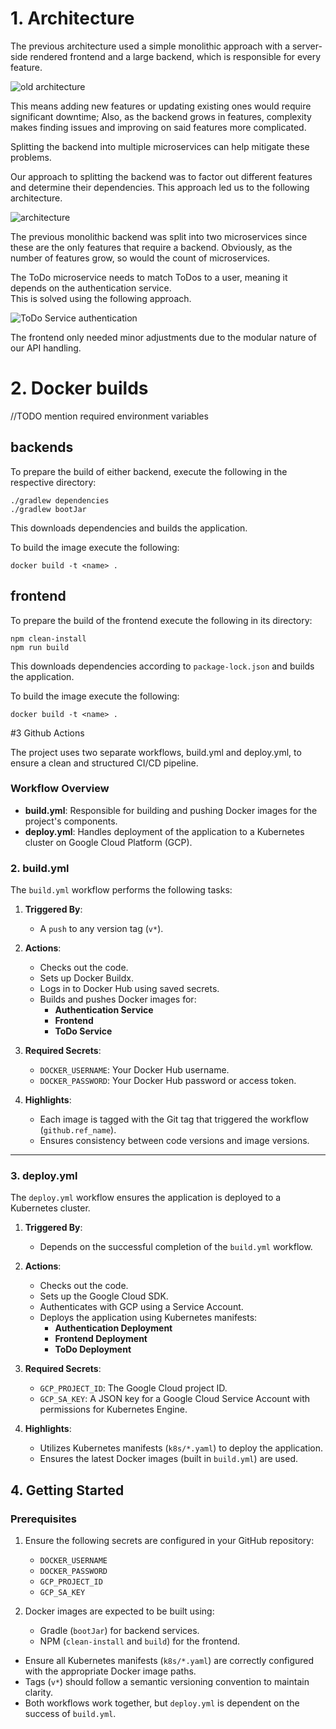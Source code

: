 # 1. Architecture

The previous architecture used a simple monolithic approach with a server-side rendered frontend and a large backend, which is responsible for every feature.  

![old architecture](./.markdown/architecture%20(old).png)

This means adding new features or updating existing ones would require significant downtime;
Also, as the backend grows in features, complexity makes finding issues and improving on said features more complicated.

Splitting the backend into multiple microservices can help mitigate these problems.

Our approach to splitting the backend was to factor out different features and determine their dependencies.
This approach led us to the following architecture.

![architecture](./.markdown/architecture.png)

The previous monolithic backend was split into two microservices since these are the only features that require a backend.
Obviously, as the number of features grow, so would the count of microservices.  

The ToDo microservice needs to match ToDos to a user, meaning it depends on the authentication service.  
This is solved using the following approach.

![ToDo Service authentication](./.markdown/todo%20service%20authentication.png)

The frontend only needed minor adjustments due to the modular nature of our API handling.

# 2. Docker builds

//TODO mention required environment variables

## backends

To prepare the build of either backend, execute the following in the respective directory:

```shell
./gradlew dependencies
./gradlew bootJar
```

This downloads dependencies and builds the application.

To build the image execute the following:

```shell
docker build -t <name> .
```

## frontend

To prepare the build of the frontend execute the following in its directory:

```shell
npm clean-install
npm run build
```

This downloads dependencies according to `package-lock.json` and builds the application.

To build the image execute the following:

```shell
docker build -t <name> .
```

#3 Github Actions

The project uses two separate workflows, build.yml and deploy.yml, to ensure a clean and structured CI/CD pipeline.

### Workflow Overview

- **build.yml**: Responsible for building and pushing Docker images for the project's components.
- **deploy.yml**: Handles deployment of the application to a Kubernetes cluster on Google Cloud Platform (GCP).

### 2. build.yml

The `build.yml` workflow performs the following tasks:

1. **Triggered By**: 
   - A `push` to any version tag (`v*`).
   
2. **Actions**:
   - Checks out the code.
   - Sets up Docker Buildx.
   - Logs in to Docker Hub using saved secrets.
   - Builds and pushes Docker images for:
     - **Authentication Service**
     - **Frontend**
     - **ToDo Service**

3. **Required Secrets**:
   - `DOCKER_USERNAME`: Your Docker Hub username.
   - `DOCKER_PASSWORD`: Your Docker Hub password or access token.

4. **Highlights**:
   - Each image is tagged with the Git tag that triggered the workflow (`github.ref_name`).
   - Ensures consistency between code versions and image versions.

---

### 3. deploy.yml

The `deploy.yml` workflow ensures the application is deployed to a Kubernetes cluster.

1. **Triggered By**: 
   - Depends on the successful completion of the `build.yml` workflow.

2. **Actions**:
   - Checks out the code.
   - Sets up the Google Cloud SDK.
   - Authenticates with GCP using a Service Account.
   - Deploys the application using Kubernetes manifests:
     - **Authentication Deployment**
     - **Frontend Deployment**
     - **ToDo Deployment**

3. **Required Secrets**:
   - `GCP_PROJECT_ID`: The Google Cloud project ID.
   - `GCP_SA_KEY`: A JSON key for a Google Cloud Service Account with permissions for Kubernetes Engine.

4. **Highlights**:
   - Utilizes Kubernetes manifests (`k8s/*.yaml`) to deploy the application.
   - Ensures the latest Docker images (built in `build.yml`) are used.


## 4. Getting Started

### Prerequisites

1. Ensure the following secrets are configured in your GitHub repository:
   - `DOCKER_USERNAME`
   - `DOCKER_PASSWORD`
   - `GCP_PROJECT_ID`
   - `GCP_SA_KEY`
   
2. Docker images are expected to be built using:
   - Gradle (`bootJar`) for backend services.
   - NPM (`clean-install` and `build`) for the frontend.
  
- Ensure all Kubernetes manifests (`k8s/*.yaml`) are correctly configured with the appropriate Docker image paths.
- Tags (`v*`) should follow a semantic versioning convention to maintain clarity.
- Both workflows work together, but `deploy.yml` is dependent on the success of `build.yml`.
